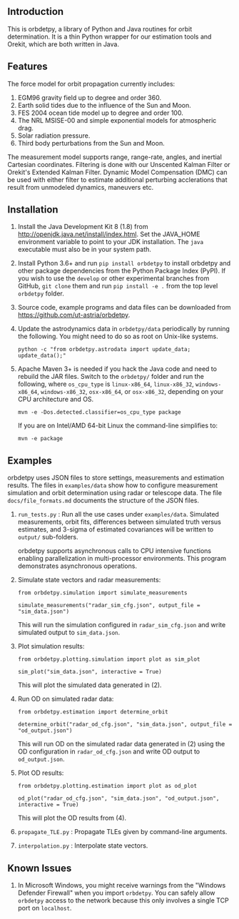 Introduction
------------

This is orbdetpy, a library of Python and Java routines for orbit
determination. It is a thin Python wrapper for our estimation tools
and Orekit, which are both written in Java. 

Features
--------

The force model for orbit propagation currently includes:

1. EGM96 gravity field up to degree and order 360.
2. Earth solid tides due to the influence of the Sun and Moon.
3. FES 2004 ocean tide model up to degree and order 100.
4. The NRL MSISE-00 and simple exponential models for atmospheric drag.
5. Solar radiation pressure.
6. Third body perturbations from the Sun and Moon.

The measurement model supports range, range-rate, angles, and inertial
Cartesian coordinates. Filtering is done with our Unscented Kalman Filter
or Orekit's Extended Kalman Filter. Dynamic Model Compensation
(DMC) can be used with either filter to estimate additional perturbing
acclerations that result from unmodeled dynamics, maneuvers etc.

Installation
------------

1. Install the Java Development Kit 8 (1.8) from
   <http://openjdk.java.net/install/index.html>. Set the JAVA_HOME
   environment variable to point to your JDK installation. The `java`
   executable must also be in your system path.

2. Install Python 3.6+ and run `pip install orbdetpy` to install orbdetpy 
   and other package dependencies from the Python Package Index (PyPI).
   If you wish to use the `develop` or other experimental branches from
   GitHub, `git clone` them and run `pip install -e .` from the top level
   `orbdetpy` folder.

3. Source code, example programs and data files can be downloaded from 
   <https://github.com/ut-astria/orbdetpy>.

4. Update the astrodynamics data in `orbdetpy/data` periodically by running
   the following. You might need to do so as root on Unix-like systems.

   `python -c "from orbdetpy.astrodata import update_data; update_data();"`

5. Apache Maven 3+ is needed if you hack the Java code and need to
   rebuild the JAR files. Switch to the `orbdetpy/` folder and run the
   following, where `os_cpu_type` is `linux-x86_64`, `linux-x86_32`,
   `windows-x86_64`, `windows-x86_32`, `osx-x86_64`, or `osx-x86_32`,
   depending on your CPU architecture and OS.

   `mvn -e -Dos.detected.classifier=os_cpu_type package`

   If you are on Intel/AMD 64-bit Linux the command-line simplifies to:

   `mvn -e package`

Examples
--------

orbdetpy uses JSON files to store settings, measurements and estimation
results. The files in `examples/data` show how to configure measurement
simulation and orbit determination using radar or telescope data. The
file `docs/file_formats.md` documents the structure of the JSON files.

1. `run_tests.py` : Run all the use cases under `examples/data`. Simulated
   measurements, orbit fits, differences between simulated truth versus
   estimates, and 3-sigma of estimated covariances will be written to
   `output/` sub-folders.

   orbdetpy supports asynchronous calls to CPU intensive functions
   enabling parallelization in multi-processor environments. This
   program demonstrates asynchronous operations.

2. Simulate state vectors and radar measurements:

   `from orbdetpy.simulation import simulate_measurements`

   `simulate_measurements("radar_sim_cfg.json", output_file = "sim_data.json")`

   This will run the simulation configured in `radar_sim_cfg.json` and
   write simulated output to `sim_data.json`.

3. Plot simulation results:

   `from orbdetpy.plotting.simulation import plot as sim_plot`

   `sim_plot("sim_data.json", interactive = True)`

   This will plot the simulated data generated in (2).

4. Run OD on simulated radar data:

   `from orbdetpy.estimation import determine_orbit`

   `determine_orbit("radar_od_cfg.json", "sim_data.json", output_file = "od_output.json")`

   This will run OD on the simulated radar data generated in (2)
   using the OD configuration in `radar_od_cfg.json` and write OD
   output to `od_output.json`.

5. Plot OD results:

   `from orbdetpy.plotting.estimation import plot as od_plot`

   `od_plot("radar_od_cfg.json", "sim_data.json", "od_output.json", interactive = True)`

   This will plot the OD results from (4).

6. `propagate_TLE.py` : Propagate TLEs given by command-line arguments.

7. `interpolation.py` : Interpolate state vectors.

Known Issues
------------

1. In Microsoft Windows, you might receive warnings from the "Windows
   Defender Firewall" when you import `orbdetpy`. You can safely allow
   `orbdetpy` access to the network because this only involves a single
   TCP port on `localhost`.
